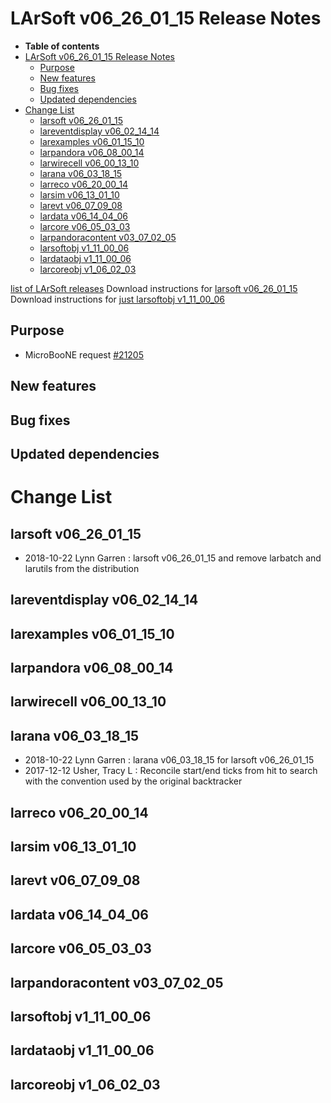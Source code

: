 LArSoft v06\_26\_01\_15 Release Notes
=============================================================================

-   **Table of contents**
-   [LArSoft v06\_26\_01\_15 Release Notes](#LArSoft-v06_26_01_15-Release-Notes)
    -   [Purpose](#Purpose)
    -   [New features](#New-features)
    -   [Bug fixes](#Bug-fixes)
    -   [Updated dependencies](#Updated-dependencies)
-   [Change List](#Change-List)
    -   [larsoft v06\_26\_01\_15](#larsoft-v06_26_01_15)
    -   [lareventdisplay v06\_02\_14\_14](#lareventdisplay-v06_02_14_14)
    -   [larexamples v06\_01\_15\_10](#larexamples-v06_01_15_10)
    -   [larpandora v06\_08\_00\_14](#larpandora-v06_08_00_14)
    -   [larwirecell v06\_00\_13\_10](#larwirecell-v06_00_13_10)
    -   [larana v06\_03\_18\_15](#larana-v06_03_18_15)
    -   [larreco v06\_20\_00\_14](#larreco-v06_20_00_14)
    -   [larsim v06\_13\_01\_10](#larsim-v06_13_01_10)
    -   [larevt v06\_07\_09\_08](#larevt-v06_07_09_08)
    -   [lardata v06\_14\_04\_06](#lardata-v06_14_04_06)
    -   [larcore v06\_05\_03\_03](#larcore-v06_05_03_03)
    -   [larpandoracontent v03\_07\_02\_05](#larpandoracontent-v03_07_02_05)
    -   [larsoftobj v1\_11\_00\_06](#larsoftobj-v1_11_00_06)
    -   [lardataobj v1\_11\_00\_06](#lardataobj-v1_11_00_06)
    -   [larcoreobj v1\_06\_02\_03](#larcoreobj-v1_06_02_03)

[list of LArSoft releases](LArSoft_release_list)
Download instructions for [larsoft v06\_26\_01\_15](http://scisoft.fnal.gov/scisoft/bundles/larsoft/v06_26_01_15/larsoft-v06_26_01_15.html)
Download instructions for [just larsoftobj v1\_11\_00\_06](http://scisoft.fnal.gov/scisoft/bundles/larsoftobj/v1_11_00_06/larsoftobj-v1_11_00_06.html)

Purpose
--------------------

-   MicroBooNE request [\#21205](/redmine/issues/21205 "Support: Request patch release larsoft v06_26_01_15 (Closed)")

New features
------------------------------

Bug fixes
------------------------

Updated dependencies
----------------------------------------------

Change List
============================

larsoft v06\_26\_01\_15
-------------------------------------------------

-   2018-10-22 Lynn Garren : larsoft v06\_26\_01\_15 and remove larbatch and larutils from the distribution

lareventdisplay v06\_02\_14\_14
-----------------------------------------------------------------

larexamples v06\_01\_15\_10
---------------------------------------------------------

larpandora v06\_08\_00\_14
-------------------------------------------------------

larwirecell v06\_00\_13\_10
---------------------------------------------------------

larana v06\_03\_18\_15
-----------------------------------------------

-   2018-10-22 Lynn Garren : larana v06\_03\_18\_15 for larsoft v06\_26\_01\_15
-   2017-12-12 Usher, Tracy L : Reconcile start/end ticks from hit to search with the convention used by the original backtracker

larreco v06\_20\_00\_14
-------------------------------------------------

larsim v06\_13\_01\_10
-----------------------------------------------

larevt v06\_07\_09\_08
-----------------------------------------------

lardata v06\_14\_04\_06
-------------------------------------------------

larcore v06\_05\_03\_03
-------------------------------------------------

larpandoracontent v03\_07\_02\_05
---------------------------------------------------------------------

larsoftobj v1\_11\_00\_06
-----------------------------------------------------

lardataobj v1\_11\_00\_06
-----------------------------------------------------

larcoreobj v1\_06\_02\_03
-----------------------------------------------------
